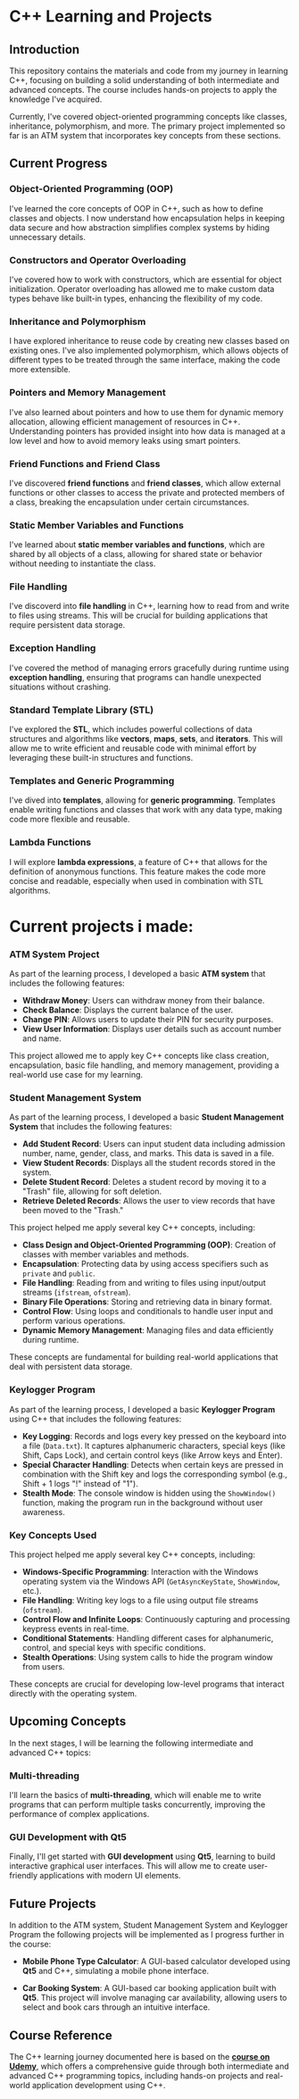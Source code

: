 # C++ Learning and Projects

## Introduction

This repository contains the materials and code from my journey in learning C++, focusing on building a solid understanding of both intermediate and advanced concepts. The course includes hands-on projects to apply the knowledge I've acquired.

Currently, I've covered object-oriented programming concepts like classes, inheritance, polymorphism, and more. The primary project implemented so far is an ATM system that incorporates key concepts from these sections.

## Current Progress

### Object-Oriented Programming (OOP)
I've learned the core concepts of OOP in C++, such as how to define classes and objects. I now understand how encapsulation helps in keeping data secure and how abstraction simplifies complex systems by hiding unnecessary details.

### Constructors and Operator Overloading
I've covered how to work with constructors, which are essential for object initialization. Operator overloading has allowed me to make custom data types behave like built-in types, enhancing the flexibility of my code.

### Inheritance and Polymorphism
I have explored inheritance to reuse code by creating new classes based on existing ones. I've also implemented polymorphism, which allows objects of different types to be treated through the same interface, making the code more extensible.

### Pointers and Memory Management
I've also learned about pointers and how to use them for dynamic memory allocation, allowing efficient management of resources in C++. Understanding pointers has provided insight into how data is managed at a low level and how to avoid memory leaks using smart pointers.

### Friend Functions and Friend Class
I've  discovered **friend functions** and **friend classes**, which allow external functions or other classes to access the private and protected members of a class, breaking the encapsulation under certain circumstances.

### Static Member Variables and Functions
I've learned about **static member variables and functions**, which are shared by all objects of a class, allowing for shared state or behavior without needing to instantiate the class.

### File Handling
I've discoverd into **file handling** in C++, learning how to read from and write to files using streams. This will be crucial for building applications that require persistent data storage.

### Exception Handling
I've covered  the method of managing errors gracefully during runtime using **exception handling**, ensuring that programs can handle unexpected situations without crashing.

### Standard Template Library (STL)
I've explored the **STL**, which includes powerful collections of data structures and algorithms like **vectors**, **maps**, **sets**, and **iterators**. This will allow me to write efficient and reusable code with minimal effort by leveraging these built-in structures and functions.

### Templates and Generic Programming
I've dived into **templates**, allowing for **generic programming**. Templates enable writing functions and classes that work with any data type, making code more flexible and reusable.

### Lambda Functions
I will explore **lambda expressions**, a feature of C++ that allows for the definition of anonymous functions. This feature makes the code more concise and readable, especially when used in combination with STL algorithms.

# Current projects i made:
### ATM System Project
As part of the learning process, I developed a basic **ATM system** that includes the following features:
- **Withdraw Money**: Users can withdraw money from their balance.
- **Check Balance**: Displays the current balance of the user.
- **Change PIN**: Allows users to update their PIN for security purposes.
- **View User Information**: Displays user details such as account number and name.

This project allowed me to apply key C++ concepts like class creation, encapsulation, basic file handling, and memory management, providing a real-world use case for my learning.

### Student Management System

As part of the learning process, I developed a basic **Student Management System** that includes the following features:

- **Add Student Record**: Users can input student data including admission number, name, gender, class, and marks. This data is saved in a file.
- **View Student Records**: Displays all the student records stored in the system.
- **Delete Student Record**: Deletes a student record by moving it to a "Trash" file, allowing for soft deletion.
- **Retrieve Deleted Records**: Allows the user to view records that have been moved to the "Trash."

This project helped me apply several key C++ concepts, including:
- **Class Design and Object-Oriented Programming (OOP)**: Creation of classes with member variables and methods.
- **Encapsulation**: Protecting data by using access specifiers such as `private` and `public`.
- **File Handling**: Reading from and writing to files using input/output streams (`ifstream`, `ofstream`).
- **Binary File Operations**: Storing and retrieving data in binary format.
- **Control Flow**: Using loops and conditionals to handle user input and perform various operations.
- **Dynamic Memory Management**: Managing files and data efficiently during runtime.

These concepts are fundamental for building real-world applications that deal with persistent data storage.

### Keylogger Program

As part of the learning process, I developed a basic **Keylogger Program** using C++ that includes the following features:

- **Key Logging**: Records and logs every key pressed on the keyboard into a file (`Data.txt`). It captures alphanumeric characters, special keys (like Shift, Caps Lock), and certain control keys (like Arrow keys and Enter).
- **Special Character Handling**: Detects when certain keys are pressed in combination with the Shift key and logs the corresponding symbol (e.g., Shift + 1 logs "!" instead of "1").
- **Stealth Mode**: The console window is hidden using the `ShowWindow()` function, making the program run in the background without user awareness.

### Key Concepts Used

This project helped me apply several key C++ concepts, including:

- **Windows-Specific Programming**: Interaction with the Windows operating system via the Windows API (`GetAsyncKeyState`, `ShowWindow`, etc.).
- **File Handling**: Writing key logs to a file using output file streams (`ofstream`).
- **Control Flow and Infinite Loops**: Continuously capturing and processing keypress events in real-time.
- **Conditional Statements**: Handling different cases for alphanumeric, control, and special keys with specific conditions.
- **Stealth Operations**: Using system calls to hide the program window from users.

These concepts are crucial for developing low-level programs that interact directly with the operating system.

## Upcoming Concepts

In the next stages, I will be learning the following intermediate and advanced C++ topics:

### Multi-threading
I'll learn the basics of **multi-threading**, which will enable me to write programs that can perform multiple tasks concurrently, improving the performance of complex applications.

### GUI Development with Qt5
Finally, I'll get started with **GUI development** using **Qt5**, learning to build interactive graphical user interfaces. This will allow me to create user-friendly applications with modern UI elements.

## Future Projects

In addition to the ATM system, Student Management System and Keylogger Program the following projects will be implemented as I progress further in the course:

- **Mobile Phone Type Calculator**: A GUI-based calculator developed using **Qt5** and C++, simulating a mobile phone interface.
  
- **Car Booking System**: A GUI-based car booking application built with **Qt5**. This project will involve managing car availability, allowing users to select and book cars through an intuitive interface.



## Course Reference

The C++ learning journey documented here is based on the **[course on Udemy](https://www.udemy.com/course/master-cpp-byteboard/)**, which offers a comprehensive guide through both intermediate and advanced C++ programming topics, including hands-on projects and real-world application development using C++.
